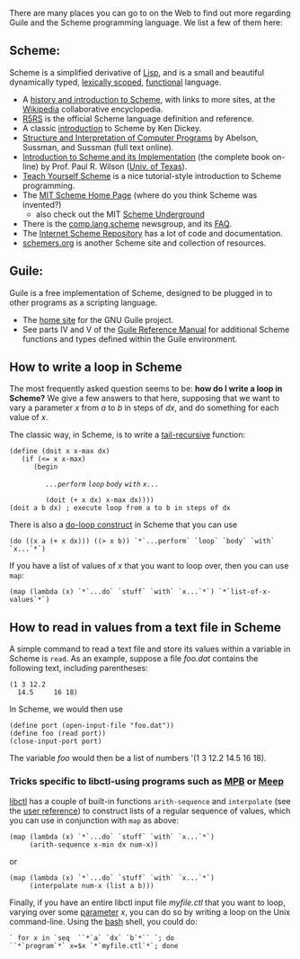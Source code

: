 There are many places you can go to on the Web to find out more regarding Guile and the Scheme programming language. We list a few of them here:

Scheme:
-------

Scheme is a simplified derivative of [Lisp](https://en.wikipedia.org/wiki/Lisp), and is a small and beautiful dynamically typed, [lexically scoped](https://en.wikipedia.org/wiki/Lexical_variable_scoping), [functional](https://en.wikipedia.org/wiki/Functional_programming_language) language.

-   A [history and introduction to Scheme](https://en.wikipedia.org/wiki/Scheme_programming_language), with links to more sites, at the [Wikipedia](http://en.wikipedia.org/) collaborative encyclopedia.
-   [R5RS](http://www.swiss.ai.mit.edu/ftpdir/scheme-reports/r5rs-html/r5rs_toc.html) is the official Scheme language definition and reference.
-   A classic [introduction](ftp://ftp.cs.indiana.edu/pub/scheme-repository/doc/pubs/intro.txt) to Scheme by Ken Dickey.
-   [Structure and Interpretation of Computer Programs](http://mitpress.mit.edu/sicp/sicp.html) by Abelson, Sussman, and Sussman (full text online).
-   [Introduction to Scheme and its Implementation](ftp://ftp.cs.utexas.edu/pub/garbage/cs345/schintro-v14/schintro_toc.html) (the complete book on-line) by Prof. Paul R. Wilson ([Univ. of Texas](http://www.cs.utexas.edu/)).
-   [Teach Yourself Scheme](http://ds26gte.github.io/tyscheme/index.html) is a nice tutorial-style introduction to Scheme programming.
-   The [MIT Scheme Home Page](http://www.swiss.ai.mit.edu/projects/scheme/index.html) (where do you think Scheme was invented?)
    -   also check out the MIT [Scheme Underground](http://www.ai.mit.edu/projects/su/su.html)
-   There is the [comp.lang.scheme](news:comp.lang.scheme) newsgroup, and its [FAQ](http://www.faqs.org/faqs/by-newsgroup/comp/comp.lang.scheme.html).
-   The [Internet Scheme Repository](http://www.cs.indiana.edu/scheme-repository/) has a lot of code and documentation.
-   [schemers.org](http://www.schemers.org/) is another Scheme site and collection of resources.

Guile:
------

Guile is a free implementation of Scheme, designed to be plugged in to other programs as a scripting language.

-   The [home site](http://www.gnu.org/software/guile/) for the GNU Guile project.
-   See parts IV and V of the [Guile Reference Manual](http://www.gnu.org/software/guile/manual/html_node/index.html) for additional Scheme functions and types defined within the Guile environment.

How to write a loop in Scheme
-----------------------------

The most frequently asked question seems to be: **how do I write a loop in Scheme?** We give a few answers to that here, supposing that we want to vary a parameter *x* from *a* to *b* in steps of *dx*, and do something for each value of *x*.

The classic way, in Scheme, is to write a [tail-recursive](https://en.wikipedia.org/wiki/Tail_recursion) function:

```
(define (doit x x-max dx)
   (if (<= x x-max)
      (begin
```

`         `*`...perform` `loop` `body` `with` `x...`*
```
         (doit (+ x dx) x-max dx))))
(doit a b dx) ; execute loop from a to b in steps of dx
```


There is also a [do-loop construct](http://www.swiss.ai.mit.edu/ftpdir/scheme-reports/r5rs-html/r5rs_6.html#SEC36) in Scheme that you can use

```
(do ((x a (+ x dx))) ((> x b)) `*`...perform` `loop` `body` `with` `x...`*`)
```


If you have a list of values of *x* that you want to loop over, then you can use `map`:

```
(map (lambda (x) `*`...do` `stuff` `with` `x...`*`) `*`list-of-x-values`*`)
```


How to read in values from a text file in Scheme
------------------------------------------------

A simple command to read a text file and store its values within a variable in Scheme is `read`. As an example, suppose a file *foo.dat* contains the following text, including parentheses:

```
(1 3 12.2
  14.5     16 18)
```


In Scheme, we would then use

```
(define port (open-input-file "foo.dat"))
(define foo (read port))
(close-input-port port)
```


The variable *foo* would then be a list of numbers '(1 3 12.2 14.5 16 18).

### Tricks specific to libctl-using programs such as [MPB](http://mpb.readthedocs.io/en/latest/MPB") or [Meep](http://meep.readthedocs.io/en/latest/Meep)

[libctl](index.md) has a couple of built-in functions `arith-sequence` and `interpolate` (see the [user reference](/Libctl_User_Reference)) to construct lists of a regular sequence of values, which you can use in conjunction with `map` as above:

```
(map (lambda (x) `*`...do` `stuff` `with` `x...`*`)
     (arith-sequence x-min dx num-x))
```


or

```
(map (lambda (x) `*`...do` `stuff` `with` `x...`*`)
     (interpolate num-x (list a b)))
```


Finally, if you have an entire libctl input file *myfile.ctl* that you want to loop, varying over some [parameter](Libctl_Advanced_User_Experience#Command-line_parameters.md) *x*, you can do so by writing a loop on the Unix command-line. Using the [bash](https://en.wikipedia.org/wiki/bash) shell, you could do:

```
` for x in `seq  ``*`a` `dx` `b`*`` `; do  ``*`program`*` x=$x `*`myfile.ctl`*`; done
```


